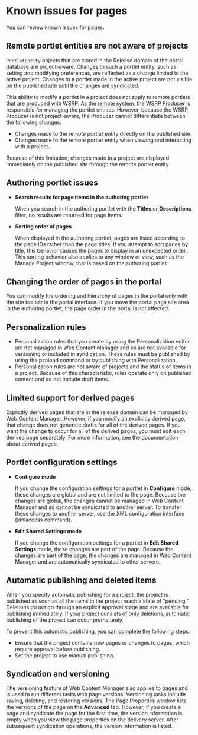 # Known issues for pages

You can review known issues for pages.

## Remote portlet entities are not aware of projects

`PortletEntity` objects that are stored in the Release domain of the portal database are project-aware. Changes to such a portlet entity, such as setting and modifying preferences, are reflected as a change limited to the active project. Changes to a portlet made in the active project are not visible on the published site until the changes are syndicated.

This ability to modify a portlet in a project does not apply to remote portlets that are produced with WSRP. As the remote system, the WSRP Producer is responsible for managing the portlet entities. However, because the WSRP Producer is not project-aware, the Producer cannot differentiate between the following changes:

-   Changes made to the remote portlet entity directly on the published site.
-   Changes made to the remote portlet entity when viewing and interacting with a project.

Because of this limitation, changes made in a project are displayed immediately on the published site through the remote portlet entity.

## Authoring portlet issues

-   **Search results for page items in the authoring portlet**

    When you search in the authoring portlet with the **Titles** or **Descriptions** filter, no results are returned for page items.

-   **Sorting order of pages**

    When displayed in the authoring portlet, pages are listed according to the page IDs rather than the page titles. If you attempt to sort pages by title, this behavior causes the pages to display in an unexpected order. This sorting behavior also applies to any window or view, such as the Manage Project window, that is based on the authoring portlet.


## Changing the order of pages in the portal

You can modify the ordering and hierarchy of pages in the portal only with the site toolbar in the portal interface. If you move the portal page site area in the authoring portlet, the page order in the portal is not affected.

## Personalization rules

-   Personalization rules that you create by using the Personalization editor are not managed in Web Content Manager and so are not available for versioning or included in syndication. These rules must be published by using the pznload command or by publishing with Personalization.
-   Personalization rules are not aware of projects and the status of items in a project. Because of this characteristic, rules operate only on published content and do not include draft items.

## Limited support for derived pages

Explicitly derived pages that are in the release domain can be managed by Web Content Manager. However, if you modify an explicitly derived page, that change does not generate drafts for all of the derived pages. If you want the change to occur for all of the derived pages, you must edit each derived page separately. For more information, see the documentation about derived pages.

## Portlet configuration settings

-   **Configure mode**

    If you change the configuration settings for a portlet in **Configure** mode, these changes are global and are not limited to the page. Because the changes are global, the changes cannot be managed in Web Content Manager and so cannot be syndicated to another server. To transfer these changes to another server, use the XML configuration interface \(xmlaccess command\).

-   **Edit Shared Settings mode**

    If you change the configuration settings for a portlet in **Edit Shared Settings** mode, these changes are part of the page. Because the changes are part of the page, the changes are managed in Web Content Manager and are automatically syndicated to other servers.


## Automatic publishing and deleted items

When you specify automatic publishing for a project, the project is published as soon as all the items in the project reach a state of "pending." Deletions do not go through an explicit approval stage and are available for publishing immediately. If your project consists of only deletions, automatic publishing of the project can occur prematurely.

To prevent this automatic publishing, you can complete the following steps:

-   Ensure that the project contains new pages or changes to pages, which require approval before publishing.
-   Set the project to use manual publishing.

## Syndication and versioning

The versioning feature of Web Content Manager also applies to pages and is used to run different tasks with page versions. Versioning tasks include saving, deleting, and restoring versions. The Page Properties window lists the versions of the page on the **Advanced** tab. However, if you create a page and syndicate the page for the first time, the version information is empty when you view the page properties on the delivery server. After subsequent syndication operations, the version information is listed.


